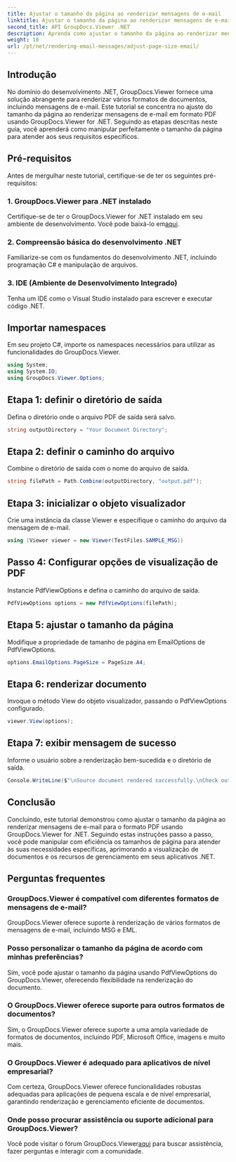 ```yaml
---
title: Ajustar o tamanho da página ao renderizar mensagens de e-mail
linktitle: Ajustar o tamanho da página ao renderizar mensagens de e-mail
second_title: API GroupDocs.Viewer .NET
description: Aprenda como ajustar o tamanho da página ao renderizar mensagens de e-mail em PDF usando GroupDocs.Viewer for .NET. Melhore a eficiência da visualização de documentos.
weight: 10
url: /pt/net/rendering-email-messages/adjust-page-size-email/
---
```

## Introdução
No domínio do desenvolvimento .NET, GroupDocs.Viewer fornece uma solução abrangente para renderizar vários formatos de documentos, incluindo mensagens de e-mail. Este tutorial se concentra no ajuste do tamanho da página ao renderizar mensagens de e-mail em formato PDF usando GroupDocs.Viewer for .NET. Seguindo as etapas descritas neste guia, você aprenderá como manipular perfeitamente o tamanho da página para atender aos seus requisitos específicos.
## Pré-requisitos
Antes de mergulhar neste tutorial, certifique-se de ter os seguintes pré-requisitos:
### 1. GroupDocs.Viewer para .NET instalado
 Certifique-se de ter o GroupDocs.Viewer for .NET instalado em seu ambiente de desenvolvimento. Você pode baixá-lo em[aqui](https://releases.groupdocs.com/viewer/net/).
### 2. Compreensão básica do desenvolvimento .NET
Familiarize-se com os fundamentos do desenvolvimento .NET, incluindo programação C# e manipulação de arquivos.
### 3. IDE (Ambiente de Desenvolvimento Integrado)
Tenha um IDE como o Visual Studio instalado para escrever e executar código .NET.

## Importar namespaces
Em seu projeto C#, importe os namespaces necessários para utilizar as funcionalidades do GroupDocs.Viewer.

```csharp
using System;
using System.IO;
using GroupDocs.Viewer.Options;
```

## Etapa 1: definir o diretório de saída
Defina o diretório onde o arquivo PDF de saída será salvo.
```csharp
string outputDirectory = "Your Document Directory";
```
## Etapa 2: definir o caminho do arquivo
Combine o diretório de saída com o nome do arquivo de saída.
```csharp
string filePath = Path.Combine(outputDirectory, "output.pdf");
```
## Etapa 3: inicializar o objeto visualizador
Crie uma instância da classe Viewer e especifique o caminho do arquivo da mensagem de e-mail.
```csharp
using (Viewer viewer = new Viewer(TestFiles.SAMPLE_MSG))
```
## Passo 4: Configurar opções de visualização de PDF
Instancie PdfViewOptions e defina o caminho do arquivo de saída.
```csharp
PdfViewOptions options = new PdfViewOptions(filePath);
```
## Etapa 5: ajustar o tamanho da página
Modifique a propriedade de tamanho de página em EmailOptions de PdfViewOptions.
```csharp
options.EmailOptions.PageSize = PageSize.A4;
```
## Etapa 6: renderizar documento
Invoque o método View do objeto visualizador, passando o PdfViewOptions configurado.
```csharp
viewer.View(options);
```
## Etapa 7: exibir mensagem de sucesso
Informe o usuário sobre a renderização bem-sucedida e o diretório de saída.
```csharp
Console.WriteLine($"\nSource document rendered successfully.\nCheck output in {outputDirectory}.");
```

## Conclusão
Concluindo, este tutorial demonstrou como ajustar o tamanho da página ao renderizar mensagens de e-mail para o formato PDF usando GroupDocs.Viewer for .NET. Seguindo estas instruções passo a passo, você pode manipular com eficiência os tamanhos de página para atender às suas necessidades específicas, aprimorando a visualização de documentos e os recursos de gerenciamento em seus aplicativos .NET.
## Perguntas frequentes
### GroupDocs.Viewer é compatível com diferentes formatos de mensagens de e-mail?
GroupDocs.Viewer oferece suporte à renderização de vários formatos de mensagens de e-mail, incluindo MSG e EML.
### Posso personalizar o tamanho da página de acordo com minhas preferências?
Sim, você pode ajustar o tamanho da página usando PdfViewOptions do GroupDocs.Viewer, oferecendo flexibilidade na renderização do documento.
### O GroupDocs.Viewer oferece suporte para outros formatos de documentos?
Sim, o GroupDocs.Viewer oferece suporte a uma ampla variedade de formatos de documentos, incluindo PDF, Microsoft Office, imagens e muito mais.
### O GroupDocs.Viewer é adequado para aplicativos de nível empresarial?
Com certeza, GroupDocs.Viewer oferece funcionalidades robustas adequadas para aplicações de pequena escala e de nível empresarial, garantindo renderização e gerenciamento eficiente de documentos.
### Onde posso procurar assistência ou suporte adicional para GroupDocs.Viewer?
 Você pode visitar o fórum GroupDocs.Viewer[aqui](https://forum.groupdocs.com/c/viewer/9) para buscar assistência, fazer perguntas e interagir com a comunidade.